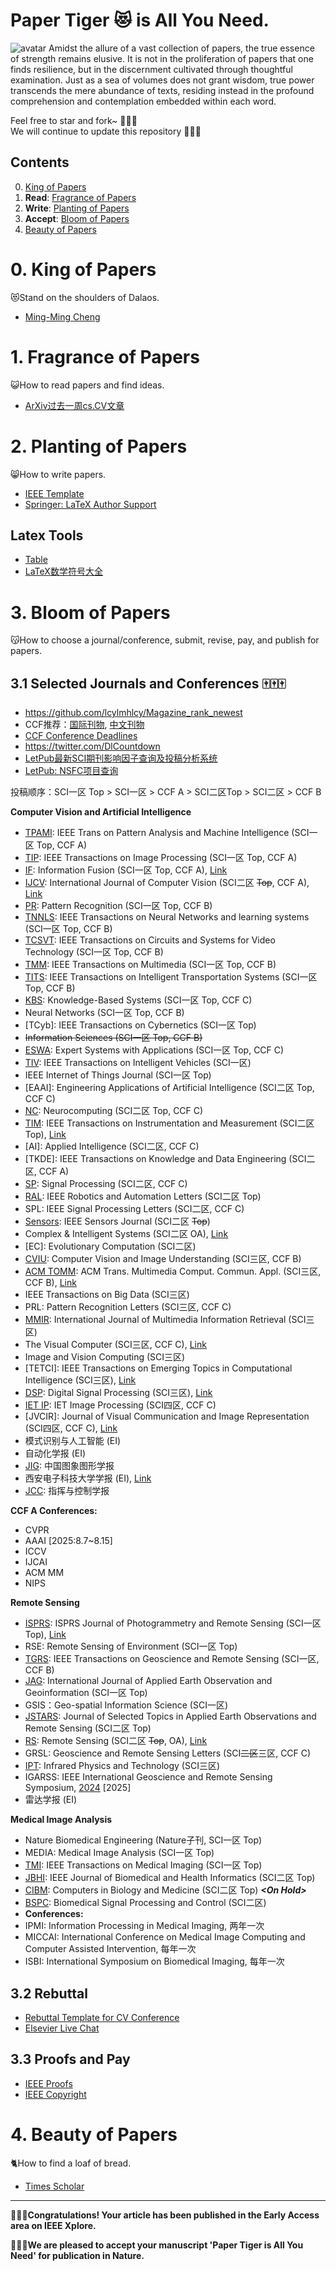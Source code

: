 # Paper Tiger :heart_eyes_cat: is All You Need.
![avatar](/paper_tiger.png)
Amidst the allure of a vast collection of papers, the true essence of strength remains elusive. 
It is not in the proliferation of papers that one finds resilience, but in the discernment cultivated through thoughtful examination. 
Just as a sea of volumes does not grant wisdom, true power transcends the mere abundance of texts, residing instead in the profound comprehension and contemplation embedded within each word.

Feel free to star and fork~ :star2::star2::star2:    
We will continue to update this repository :running::running::running:



## Contents  
0. [King of Papers](#0-King-of-Papers)
1. **Read**: [Fragrance of Papers](#1-Fragrance-of-Papers)
2. **Write**: [Planting of Papers](#2-Planting-of-Papers)
3. **Accept**: [Bloom of Papers](#3-Bloom-of-Papers)
4. [Beauty of Papers](#4-Beauty-of-Papers)






# 0. King of Papers
:heart_eyes_cat:Stand on the shoulders of Dalaos.
- [Ming-Ming Cheng](https://mmcheng.net/publications/)









# 1. Fragrance of Papers
:smiley_cat:How to read papers and find ideas.

- [ArXiv过去一周cs.CV文章](https://arxiv.org/list/cs.CV/pastweek)












# 2. Planting of Papers
:smile_cat:How to write papers.
- [IEEE Template](https://template-selector.ieee.org/secure/templateSelector/publicationType)
- [Springer: LaTeX Author Support](https://www.springernature.com/gp/authors/campaigns/latex-author-support/see-where-our-services-will-take-you/18782940)

## Latex Tools
- [Table](https://www.tablesgenerator.com/latex_tables)
- [LaTeX数学符号大全](https://blog.csdn.net/LCCFlccf/article/details/89643585)








# 3. Bloom of Papers
:kissing_cat:How to choose a journal/conference, submit, revise, pay, and publish for papers.
## 3.1 Selected Journals and Conferences :mahjong::mahjong::mahjong:
- https://github.com/lcylmhlcy/Magazine_rank_newest
- CCF推荐：[国际刊物](https://www.ccf.org.cn/Academic_Evaluation/CGAndMT/), [中文刊物](https://www.ccf.org.cn/ccftjgjxskwml/)
- [CCF Conference Deadlines](https://ccfddl.top/)
- https://twitter.com/DlCountdown
- [LetPub最新SCI期刊影响因子查询及投稿分析系统](https://www.letpub.com.cn/index.php?page=journalapp)
- [LetPub: NSFC项目查询](https://www.letpub.com.cn/index.php?page=grant)

投稿顺序：SCI一区 Top > SCI一区 > CCF A > SCI二区Top > SCI二区 > CCF B

**Computer Vision and Artificial Intelligence**
- [TPAMI](https://mc.manuscriptcentral.com/tpami-cs): IEEE Trans on Pattern Analysis and Machine Intelligence (SCI一区 Top, CCF A)
- [TIP](https://mc.manuscriptcentral.com/tip-ieee): IEEE Transactions on Image Processing (SCI一区 Top, CCF A)
- [IF](https://www.editorialmanager.com/inffus/default.aspx): Information Fusion (SCI一区 Top, CCF A), [Link](https://www.sciencedirect.com/journal/information-fusion)
- [IJCV](https://www.editorialmanager.com/visi/default.aspx): International Journal of Computer Vision (SCI二区 ~~Top~~, CCF A), [Link](https://link.springer.com/journal/11263)
- [PR](https://www.editorialmanager.com/pr/default1.aspx): Pattern Recognition (SCI一区 Top, CCF B)
- [TNNLS](https://mc.manuscriptcentral.com/tnnls): IEEE Transactions on Neural Networks and learning systems (SCI一区 Top, CCF B)
- [TCSVT](https://mc.manuscriptcentral.com/tcsvt): IEEE Transactions on Circuits and Systems for Video Technology (SCI一区 Top, CCF B)
- [TMM](https://mc.manuscriptcentral.com/tmm-ieee): IEEE Transactions on Multimedia (SCI一区 Top, CCF B)
- [TITS](https://mc.manuscriptcentral.com/t-its): IEEE Transactions on Intelligent Transportation Systems (SCI一区 Top, CCF B)
- [KBS](https://www.editorialmanager.com/knosys/default2.aspx): Knowledge-Based Systems (SCI一区 Top, CCF C)
- Neural Networks (SCI一区 Top, CCF B)
- [TCyb]: IEEE Transactions on Cybernetics (SCI一区 Top)
- ~~Information Sciences (SCI一区 Top, CCF B)~~
- [ESWA](https://www2.cloud.editorialmanager.com/eswa/default2.aspx): Expert Systems with Applications (SCI一区 Top, CCF C)
- [TIV](https://mc.manuscriptcentral.com/t-iv): IEEE Transactions on Intelligent Vehicles (SCI一区)
- IEEE Internet of Things Journal (SCI一区 Top)
- [EAAI]: Engineering Applications of Artificial Intelligence (SCI二区 Top, CCF C)
- [NC](https://www2.cloud.editorialmanager.com/neucom/default2.aspx): Neurocomputing (SCI二区 Top, CCF C)
- [TIM](https://www.editorialmanager.com/tim/default.aspx): IEEE Transactions on Instrumentation and Measurement (SCI二区 Top), [Link](https://ieeexplore.ieee.org/xpl/RecentIssue.jsp?punumber=19)
- [AI]: Applied Intelligence (SCI二区, CCF C)
- [TKDE]: IEEE Transactions on Knowledge and Data Engineering (SCI二区, CCF A)
- [SP](https://www2.cloud.editorialmanager.com/sigpro/default2.aspx): Signal Processing (SCI二区, CCF C)
- [RAL](https://ieeexplore.ieee.org/xpl/RecentIssue.jsp?punumber=7083369): IEEE Robotics and Automation Letters (SCI二区 Top)
- SPL: IEEE Signal Processing Letters (SCI二区, CCF C)
- [Sensors](https://mc.manuscriptcentral.com/sensors): IEEE Sensors Journal (SCI二区 ~~Top~~)
- Complex & Intelligent Systems (SCI二区 OA), [Link](https://link.springer.com/journal/40747)
- [EC]: Evolutionary Computation (SCI二区)
- [CVIU](https://www.sciencedirect.com/journal/computer-vision-and-image-understanding): Computer Vision and Image Understanding (SCI三区, CCF B)
- [ACM TOMM](https://mc.manuscriptcentral.com/tomm): ACM Trans. Multimedia Comput. Commun. Appl. (SCI三区, CCF B), [Link](https://dl.acm.org/journal/tomm)
- IEEE Transactions on Big Data (SCI三区)
- PRL: Pattern Recognition Letters (SCI三区, CCF C)
- [MMIR](https://www2.cloud.editorialmanager.com/mmir/default2.aspx): International Journal of Multimedia Information Retrieval (SCI三区)
- The Visual Computer (SCI三区, CCF C), [Link](https://link.springer.com/journal/371/volumes-and-issues)
- Image and Vision Computing (SCI三区)
- [TETCI]: IEEE Transactions on Emerging Topics in Computational Intelligence (SCI三区), [Link](https://ieeexplore.ieee.org/xpl/RecentIssue.jsp?punumber=7433297)
- [DSP](https://www.editorialmanager.com/dsp/default.aspx): Digital Signal Processing (SCI三区), [Link](https://www.sciencedirect.com/journal/digital-signal-processing)
- [IET IP](https://mc.manuscriptcentral.com/theiet-ipr): IET Image Processing (SCI四区, CCF C)
- [JVCIR]: Journal of Visual Communication and Image Representation (SCI四区, CCF C), [Link](https://www.sciencedirect.com/journal/journal-of-visual-communication-and-image-representation)
- 模式识别与人工智能 (EI)
- 自动化学报 (EI)
- [JIG](http://www.cjig.cn/jig/ch/index.aspx): 中国图象图形学报
- 西安电子科技大学学报 (EI), [Link](https://journal.xidian.edu.cn/xdxb/CN/1001-2400/home.shtml)
- [JCC](https://www.jc2.org.cn/CN/volumn/current.shtml): 指挥与控制学报

**CCF A Conferences:**
- CVPR
- AAAI [2025:8.7~8.15]
- ICCV
- IJCAI
- ACM MM
- NIPS



**Remote Sensing**
- [ISPRS](https://www2.cloud.editorialmanager.com/photo/default2.aspx): ISPRS Journal of Photogrammetry and Remote Sensing (SCI一区 Top), [Link](https://www.sciencedirect.com/journal/isprs-journal-of-photogrammetry-and-remote-sensing)
- RSE: Remote Sensing of Environment (SCI一区 Top)
- [TGRS](https://mc.manuscriptcentral.com/tgrs): IEEE Transactions on Geoscience and Remote Sensing (SCI一区, CCF B)
- [JAG](https://www2.cloud.editorialmanager.com/jag/default2.aspx): International Journal of Applied Earth Observation and Geoinformation (SCI一区 Top)
- GSIS：Geo-spatial Information Science (SCI一区)
- [JSTARS](https://mc.manuscriptcentral.com/jstars): Journal of Selected Topics in Applied Earth Observations and Remote Sensing (SCI二区 Top)
- [RS](https://susy.mdpi.com/user/manuscripts/upload/89796d1ea0142843673d53fa4dce5d85?&journal=remotesensing): Remote Sensing (SCI二区 ~~Top~~, OA), [Link](https://www.mdpi.com/journal/remotesensing)
- GRSL: Geoscience and Remote Sensing Letters (SCI~~二区~~三区, CCF C)
- [IPT](https://www2.cloud.editorialmanager.com/infphy/default2.aspx): Infrared Physics and Technology (SCI三区)
- IGARSS: IEEE International Geoscience and Remote Sensing Symposium, [2024](https://2024.ieeeigarss.org/index.php#welcome) [2025]
- 雷达学报 (EI)


**Medical Image Analysis**
- Nature Biomedical Engineering (Nature子刊, SCI一区 Top)
- MEDIA: Medical Image Analysis (SCI一区 Top)
- [TMI](https://mc.manuscriptcentral.com/tmi-ieee): IEEE Transactions on Medical Imaging (SCI一区 Top)
- [JBHI](https://mc.manuscriptcentral.com/jbhi-embs): IEEE Journal of Biomedical and Health Informatics (SCI二区 Top)
- [CIBM](https://www2.cloud.editorialmanager.com/cibm/default2.aspx): Computers in Biology and Medicine (SCI二区 Top) _**\<On Hold\>**_
- [BSPC](https://www2.cloud.editorialmanager.com/bspc/default2.aspx): Biomedical Signal Processing and Control (SCI二区)
- **Conferences:**
- IPMI: Information Processing in Medical Imaging, 两年一次
- MICCAI: International Conference on Medical Image Computing and Computer Assisted Intervention, 每年一次
- ISBI: International Symposium on Biomedical Imaging, 每年一次  


## 3.2 Rebuttal
- [Rebuttal Template for CV Conference](https://github.com/guanyingc/cv_rebuttal_template)
- [Elsevier Live Chat](https://service.elsevier.com/app/chat/chat_launch/supporthub/publishing/#opennewwindow)


## 3.3 Proofs and Pay 
- [IEEE Proofs](https://authorgateway.ieee.org/ag/public/landing.jsp)
- [IEEE Copyright](https://roa.copyright.com/rs-ui-web/manage_account/orders/view-search)




# 4. Beauty of Papers
:cat2:How to find a loaf of bread.
- [Times Scholar](https://www.sdxz2050.com/)


------

**:clap::clap::clap:Congratulations! Your article has been published in the Early Access area on IEEE Xplore.**

**:clap::clap::clap:We are pleased to accept your manuscript 'Paper Tiger is All You Need' for publication in Nature.**
